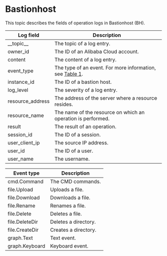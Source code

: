 # Bastionhost

This topic describes the fields of operation logs in Bastionhost \(BH\).

|Log field|Description|
|---------|-----------|
|\_\_topic\_\_|The topic of a log entry.|
|owner\_id|The ID of an Alibaba Cloud account.|
|content|The content of a log entry.|
|event\_type|The type of an event. For more information, see [Table 1](#table_xym_zqz_6e5).|
|instance\_id|The ID of a bastion host.|
|log\_level|The severity of a log entry.|
|resource\_address|The address of the server where a resource resides.|
|resource\_name|The name of the resource on which an operation is performed.|
|result|The result of an operation.|
|session\_id|The ID of a session.|
|user\_client\_ip|The source IP address.|
|user\_id|The ID of a user.|
|user\_name|The username.|

|Event type|Description|
|----------|-----------|
|cmd.Command|The CMD commands.|
|file.Upload|Uploads a file.|
|file.Download|Downloads a file.|
|file.Rename|Renames a file.|
|file.Delete|Deletes a file.|
|file.DeleteDir|Deletes a directory.|
|file.CreateDir|Creates a directory.|
|graph.Text|Text event.|
|graph.Keyboard|Keyboard event.|

